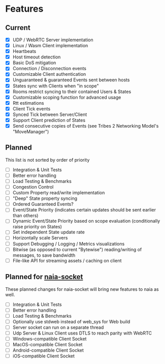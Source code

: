 # Features

## Current

* [x] UDP / WebRTC Server implementation
* [x] Linux / Wasm Client implementation
* [x] Heartbeats
* [x] Host timeout detection
* [x] Basic DoS mitigation
* [x] Connection / Disconnection events
* [x] Customizable Client authentication
* [x] Unguaranteed & guaranteed Events sent between hosts
* [x] States sync with Clients when "in scope"
* [x] Rooms restrict syncing to their contained Users & States
* [x] Customizable scoping function for advanced usage
* [x] Rtt estimations
* [x] Client Tick events
* [x] Synced Tick between Server/Client
* [x] Support Client prediction of States
* [x] Send consecutive copies of Events (see Tribes 2 Networking Model's "MoveManager")

## Planned
This list is not sorted by order of priority

* [ ] Integration & Unit Tests
* [ ] Better error handling
* [ ] Load Testing & Benchmarks
* [ ] Congestion Control
* [ ] Custom Property read/write implementation
* [ ] "Deep" State property syncing
* [ ] Ordered Guaranteed Events?
* [ ] Event/State Priority (indicates certain updates should be sent earlier than others)
* [ ] Dynamic Event/State Priority based on scope evaluation (conditionally raise priority on States)
* [ ] Set independent State update rate
* [ ] Horizontally scale Servers
* [ ] Support Debugging / Logging / Metrics visualizations
* [ ] Bitwise (as opposed to current "Bytewise") reading/writing of messages, to save bandwidth
* [ ] File-like API for streaming assets / caching on client

## Planned for [naia-socket](https://github.com/naia-rs/naia-socket)

These planned changes for naia-socket will bring new features to naia as well.

* [ ] Integration & Unit Tests
* [ ] Better error handling
* [ ] Load Testing & Benchmarks
* [ ] Optionally use stdweb instead of web_sys for Web build
* [ ] Server socket can run on a separate thread
* [ ] Udp Server & Linux Client uses DTLS to reach parity with WebRTC
* [ ] Windows-compatible Client Socket
* [ ] MacOS-compatible Client Socket
* [ ] Android-compatible Client Socket
* [ ] iOS-compatible Client Socket
